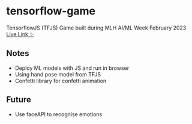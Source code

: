 # tensorflow-game
 TensorflowJS (TFJS) Game built during MLH AI/ML Week February 2023  
 [Live Link ✨](https://ditto-hand-race.netlify.app/)

## Notes
- Deploy ML models with JS and run in browser
- Using hand pose model from TFJS
- Confetti library for confetti animation

## Future
- Use faceAPI to recognise emotions

